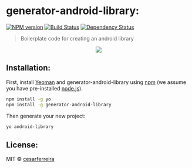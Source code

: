 # generator-android-library:
[![NPM version][npm-image]][npm-url] [![Build Status][travis-image]][travis-url] [![Dependency Status][daviddm-image]][daviddm-url]
> Boilerplate code for creating an android library

<p align="center">
<img src="extras/screenshot.png" />
</p>

## Installation:

First, install [Yeoman](http://yeoman.io) and generator-android-library using [npm](https://www.npmjs.com/) (we assume you have pre-installed [node.js](https://nodejs.org/)).

```bash
npm install -g yo
npm install -g generator-android-library
```

Then generate your new project:

```bash
yo android-library
```

## License:

MIT © [cesarferreira](http://cesarferreira.com)


[npm-image]: https://badge.fury.io/js/generator-android-library.svg
[npm-url]: https://npmjs.org/package/generator-android-library
[travis-image]: https://travis-ci.org/cesarferreira/generator-android-library.svg?branch=master
[travis-url]: https://travis-ci.org/cesarferreira/generator-android-library
[daviddm-image]: https://david-dm.org/cesarferreira/generator-android-library.svg?theme=shields.io
[daviddm-url]: https://david-dm.org/cesarferreira/generator-android-library
[coveralls-image]: https://coveralls.io/repos/cesarferreira/generator-android-library/badge.svg
[coveralls-url]: https://coveralls.io/r/cesarferreira/generator-android-library
